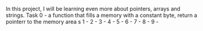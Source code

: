 In this project, I will be learning even more about pointers, arrays and strings.
Task 0 - a function that fills a memory with a constant byte, return a pointerr to the memory area s
1 - 
2 - 
3 - 
4 - 
5 - 
6 - 
7 - 
8 - 
9 - 

